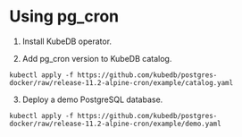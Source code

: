 # Using pg_cron

1. Install KubeDB operator.

2. Add pg_cron version to KubeDB catalog.

```
kubectl apply -f https://github.com/kubedb/postgres-docker/raw/release-11.2-alpine-cron/example/catalog.yaml
```

3. Deploy a demo PostgreSQL database.

```
kubectl apply -f https://github.com/kubedb/postgres-docker/raw/release-11.2-alpine-cron/example/demo.yaml
```
